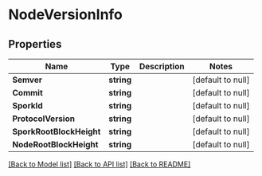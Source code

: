 # NodeVersionInfo

## Properties
Name | Type | Description | Notes
------------ | ------------- | ------------- | -------------
**Semver** | **string** |  | [default to null]
**Commit** | **string** |  | [default to null]
**SporkId** | **string** |  | [default to null]
**ProtocolVersion** | **string** |  | [default to null]
**SporkRootBlockHeight** | **string** |  | [default to null]
**NodeRootBlockHeight** | **string** |  | [default to null]

[[Back to Model list]](../README.md#documentation-for-models) [[Back to API list]](../README.md#documentation-for-api-endpoints) [[Back to README]](../README.md)

